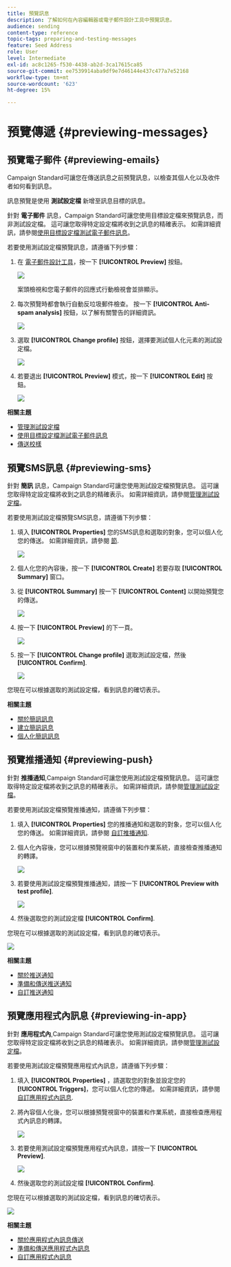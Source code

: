 ```yaml
---
title: 預覽訊息
description: 了解如何在內容編輯器或電子郵件設計工具中預覽訊息。
audience: sending
content-type: reference
topic-tags: preparing-and-testing-messages
feature: Seed Address
role: User
level: Intermediate
exl-id: ac8c1265-f530-4438-ab2d-3ca17615ca85
source-git-commit: ee7539914aba9df9e7d46144e437c477a7e52168
workflow-type: tm+mt
source-wordcount: '623'
ht-degree: 15%

---
```


# 預覽傳遞 {#previewing-messages}

## 預覽電子郵件 {#previewing-emails}

Campaign Standard可讓您在傳送訊息之前預覽訊息，以檢查其個人化以及收件者如何看到訊息。

訊息預覽是使用 **測試設定檔** 新增至訊息目標的訊息。

針對 **電子郵件** 訊息，Campaign Standard可讓您使用目標設定檔來預覽訊息，而非測試設定檔。 這可讓您取得特定設定檔將收到之訊息的精確表示。 如需詳細資訊，請參閱[使用目標設定檔測試電子郵件訊息](../../sending/using/testing-messages-using-target.md)。

若要使用測試設定檔預覽訊息，請遵循下列步驟：

1. 在 [電子郵件設計工具](../../designing/using/designing-content-in-adobe-campaign.md)，按一下 **[!UICONTROL Preview]** 按鈕。

   ![](assets/sending_preview.png)

   案頭檢視和您電子郵件的回應式行動檢視會並排顯示。

1. 每次預覽時都會執行自動反垃圾郵件檢查。 按一下 **[!UICONTROL Anti-spam analysis]** 按鈕，以了解有關警告的詳細資訊。

   ![](assets/sending_anti-spam_analysis.png)

1. 選取 **[!UICONTROL Change profile]** 按鈕，選擇要測試個人化元素的測試設定檔。

   ![](assets/sending_test-profile.png)

1. 若要退出 **[!UICONTROL Preview]** 模式，按一下 **[!UICONTROL Edit]** 按鈕。

   ![](assets/sending_preview_edit.png)

**相關主題**

* [管理測試設定檔](../../audiences/using/managing-test-profiles.md)
* [使用目標設定檔測試電子郵件訊息](../../sending/using/testing-messages-using-target.md)
* [傳送校樣](../../sending/using/sending-proofs.md)

## 預覽SMS訊息 {#previewing-sms}

針對 **簡訊** 訊息，Campaign Standard可讓您使用測試設定檔預覽訊息。 這可讓您取得特定設定檔將收到之訊息的精確表示。 如需詳細資訊，請參閱[管理測試設定檔](../../audiences/using/managing-test-profiles.md)。

若要使用測試設定檔預覽SMS訊息，請遵循下列步驟：

1. 填入 **[!UICONTROL Properties]** 您的SMS訊息和選取的對象，您可以個人化您的傳送。 如需詳細資訊，請參閱 [節](../../channels/using/personalizing-sms-messages.md).

   ![](assets/sms_preview.png)

1. 個人化您的內容後，按一下 **[!UICONTROL Create]** 若要存取 **[!UICONTROL Summary]** 窗口。

1. 從 **[!UICONTROL Summary]** 按一下 **[!UICONTROL Content]** 以開始預覽您的傳送。

   ![](assets/sms_preview_2.png)

1. 按一下 **[!UICONTROL Preview]** 的下一頁。

   ![](assets/sms_preview_3.png)

1. 按一下 **[!UICONTROL Change profile]** 選取測試設定檔，然後 **[!UICONTROL Confirm]**.

   ![](assets/sms_preview_4.png)

您現在可以根據選取的測試設定檔，看到訊息的確切表示。

**相關主題**

* [關於簡訊訊息](../../channels/using/about-sms-messages.md)
* [建立簡訊訊息](../../channels/using/creating-an-sms-message.md)
* [個人化簡訊訊息](../../channels/using/personalizing-sms-messages.md)

## 預覽推播通知 {#previewing-push}

針對 **推播通知**,Campaign Standard可讓您使用測試設定檔預覽訊息。 這可讓您取得特定設定檔將收到之訊息的精確表示。 如需詳細資訊，請參閱[管理測試設定檔](../../audiences/using/managing-test-profiles.md)。

若要使用測試設定檔預覽推播通知，請遵循下列步驟：

1. 填入 **[!UICONTROL Properties]** 您的推播通知和選取的對象，您可以個人化您的傳送。 如需詳細資訊，請參閱 [自訂推播通知](../../channels/using/customizing-a-push-notification.md).

1. 個人化內容後，您可以根據預覽視窗中的裝置和作業系統，直接檢查推播通知的轉譯。

   ![](assets/push_preview.png)

1. 若要使用測試設定檔預覽推播通知，請按一下 **[!UICONTROL Preview with test profile]**.

   ![](assets/push_preview_2.png)

1. 然後選取您的測試設定檔 **[!UICONTROL Confirm]**.

您現在可以根據選取的測試設定檔，看到訊息的確切表示。

![](assets/push_preview_3.png)

**相關主題**

* [關於推送通知](../../channels/using/about-push-notifications.md)
* [準備和傳送推送通知](../../channels/using/preparing-and-sending-a-push-notification.md)
* [自訂推送通知](../../channels/using/customizing-a-push-notification.md)

## 預覽應用程式內訊息 {#previewing-in-app}

針對 **應用程式內**,Campaign Standard可讓您使用測試設定檔預覽訊息。 這可讓您取得特定設定檔將收到之訊息的精確表示。 如需詳細資訊，請參閱[管理測試設定檔](../../audiences/using/managing-test-profiles.md)。

若要使用測試設定檔預覽應用程式內訊息，請遵循下列步驟：

1. 填入 **[!UICONTROL Properties]** ，請選取您的對象並設定您的 **[!UICONTROL Triggers]**，您可以個人化您的傳遞。 如需詳細資訊，請參閱 [自訂應用程式內訊息](../../channels/using/customizing-an-in-app-message.md).

1. 將內容個人化後，您可以根據預覽視窗中的裝置和作業系統，直接檢查應用程式內訊息的轉譯。

   ![](assets/in_app_preview.png)

1. 若要使用測試設定檔預覽應用程式內訊息，請按一下 **[!UICONTROL Preview]**.

   ![](assets/in_app_preview_2.png)

1. 然後選取您的測試設定檔 **[!UICONTROL Confirm]**.

您現在可以根據選取的測試設定檔，看到訊息的確切表示。

![](assets/in_app_preview_3.png)

**相關主題**

* [關於應用程式內訊息傳送](../../channels/using/about-in-app-messaging.md)
* [準備和傳送應用程式內訊息](../../channels/using/preparing-and-sending-an-in-app-message.md)
* [自訂應用程式內訊息](../../channels/using/customizing-an-in-app-message.md)
